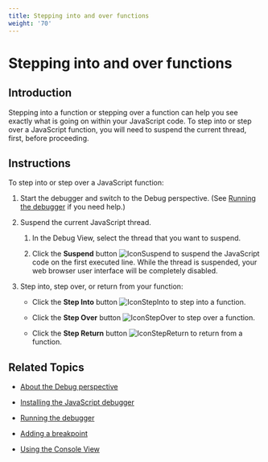 ```yaml
---
title: Stepping into and over functions
weight: '70'
---
```


# Stepping into and over functions

## Introduction

Stepping into a function or stepping over a function can help you see exactly what is going on within your JavaScript code. To step into or step over a JavaScript function, you will need to suspend the current thread, first, before proceeding.

## Instructions

To step into or step over a JavaScript function:

1. Start the debugger and switch to the Debug perspective. (See [Running the debugger](/guide/Axway_Appcelerator_Studio/Axway_Appcelerator_Studio_Guide/Web_Development/JavaScript_Development/Debugging_JavaScript/Running_the_debugger/) if you need help.)

2. Suspend the current JavaScript thread.

    1. In the Debug View, select the thread that you want to suspend.

    2. Click the **Suspend** button ![IconSuspend](./IconSuspend.png) to suspend the JavaScript code on the first executed line. While the thread is suspended, your web browser user interface will be completely disabled.

3. Step into, step over, or return from your function:

    * Click the **Step Into** button ![IconStepInto](./IconStepInto.png) to step into a function.

    * Click the **Step Over** button ![IconStepOver](./IconStepOver.png) to step over a function.

    * Click the **Step Return** button ![IconStepReturn](./IconStepReturn.png) to return from a function.

## Related Topics

* [About the Debug perspective](/guide/Axway_Appcelerator_Studio/Axway_Appcelerator_Studio_Guide/Web_Development/JavaScript_Development/Debugging_JavaScript/About_the_Debug_perspective/)

* [Installing the JavaScript debugger](#undefined)

* [Running the debugger](/guide/Axway_Appcelerator_Studio/Axway_Appcelerator_Studio_Guide/Web_Development/JavaScript_Development/Debugging_JavaScript/Running_the_debugger/)

* [Adding a breakpoint](/guide/Axway_Appcelerator_Studio/Axway_Appcelerator_Studio_Guide/Web_Development/JavaScript_Development/Debugging_JavaScript/Adding_a_breakpoint/)

* [Using the Console View](/guide/Axway_Appcelerator_Studio/Axway_Appcelerator_Studio_Guide/Web_Development/JavaScript_Development/Debugging_JavaScript/Using_the_Console_View/)

